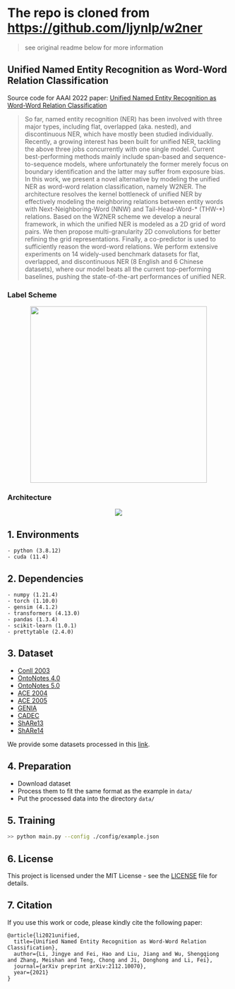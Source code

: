 # The repo is cloned from https://github.com/ljynlp/w2ner
> see original readme below for more information

## Unified Named Entity Recognition as Word-Word Relation Classification

Source code for AAAI 2022 paper: [Unified Named Entity Recognition as Word-Word Relation Classification](https://arxiv.org/pdf/2112.10070.pdf)

> So far, named entity recognition (NER) has been involved with three major types, including flat, overlapped (aka. nested), and discontinuous NER, which have mostly been studied individually. Recently, a growing interest has been built for unified NER, tackling the above three jobs concurrently with one single model. Current best-performing methods mainly include span-based and sequence-to-sequence models, where unfortunately the former merely focus on boundary identification and the latter may suffer from exposure bias. In this work, we present a novel alternative by modeling the unified NER as word-word relation classification, namely W2NER. The architecture resolves the kernel bottleneck of unified NER by effectively modeling the neighboring relations between entity words with Next-Neighboring-Word (NNW) and Tail-Head-Word-* (THW-*) relations. Based on the W2NER scheme we develop a neural framework, in which the unified NER is modeled as a 2D grid of word pairs. We then propose multi-granularity 2D convolutions for better refining the grid representations. Finally, a co-predictor is used to sufficiently reason the word-word relations. We perform extensive experiments on 14 widely-used benchmark datasets for flat, overlapped, and discontinuous NER (8 English and 6 Chinese datasets), where our model beats all the current top-performing baselines, pushing the state-of-the-art performances of unified NER.

### Label Scheme
<p align="center">
  <img src="./figures/scheme.PNG" width="400"/>
</p>

### Architecture
<p align="center">
  <img src="./figures/architecture.PNG" />
</p>

## 1. Environments

```
- python (3.8.12)
- cuda (11.4)
```

## 2. Dependencies

```
- numpy (1.21.4)
- torch (1.10.0)
- gensim (4.1.2)
- transformers (4.13.0)
- pandas (1.3.4)
- scikit-learn (1.0.1)
- prettytable (2.4.0)
```

## 3. Dataset

- [Conll 2003](https://www.clips.uantwerpen.be/conll2003/ner/)
- [OntoNotes 4.0](https://catalog.ldc.upenn.edu/LDC2011T03)
- [OntoNotes 5.0](https://catalog.ldc.upenn.edu/LDC2013T19)
- [ACE 2004](https://catalog.ldc.upenn.edu/LDC2005T09)
- [ACE 2005](https://catalog.ldc.upenn.edu/LDC2006T06)
- [GENIA](http://www.geniaproject.org/genia-corpus)
- [CADEC](https://pubmed.ncbi.nlm.nih.gov/25817970/)
- [ShARe13](https://clefehealth.imag.fr/?page_id=441)
- [ShARe14](https://sites.google.com/site/clefehealth2014/)

We provide some datasets processed in this [link](https://drive.google.com/drive/folders/1NdvUeIUUL3mlS8QwwnqM628gCK7_0yPv?usp=sharing).

## 4. Preparation

- Download dataset
- Process them to fit the same format as the example in `data/`
- Put the processed data into the directory `data/`

## 5. Training

```bash
>> python main.py --config ./config/example.json
```
## 6. License

This project is licensed under the MIT License - see the [LICENSE](LICENSE) file for details.

## 7. Citation

If you use this work or code, please kindly cite the following paper:

```
@article{li2021unified,
  title={Unified Named Entity Recognition as Word-Word Relation Classification},
  author={Li, Jingye and Fei, Hao and Liu, Jiang and Wu, Shengqiong and Zhang, Meishan and Teng, Chong and Ji, Donghong and Li, Fei},
  journal={arXiv preprint arXiv:2112.10070},
  year={2021}
}
```



